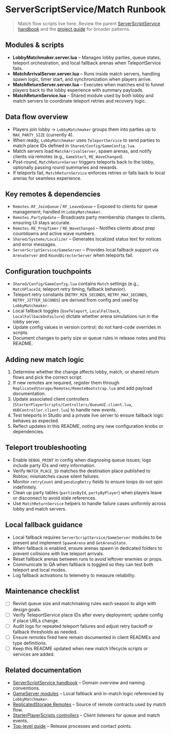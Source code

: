 # ServerScriptService/Match Runbook

> Match flow scripts live here. Review the parent [ServerScriptService handbook](../README.md) and the [project guide](../../README.md) for broader patterns.

## Modules & scripts
- **LobbyMatchmaker.server.lua** – Manages lobby parties, queue states, teleport orchestration, and local fallback arenas when TeleportService fails.
- **MatchArrivalServer.server.lua** – Runs inside match servers, handling spawn logic, timer start, and synchronization when players arrive.
- **MatchReturnServer.server.lua** – Executes when matches end to funnel players back to the lobby experience with summary payloads.
- **MatchReturnService.lua** – Shared module used by both lobby and match servers to coordinate teleport retries and recovery logic.

## Data flow overview
- Players join lobby -> `LobbyMatchmaker` groups them into parties up to `MAX_PARTY_SIZE` (currently 4).
- When ready, `LobbyMatchmaker` uses `TeleportService` to send parties to match place IDs defined in `Shared/Config/GameConfig.lua`.
- Match servers load `MatchArrivalServer`, spawn arenas, and notify clients via remotes (e.g., `GameStart`, `RE_WaveChanged`).
- Post-round, `MatchReturnServer` triggers teleports back to the lobby, optionally passing round summaries and rewards.
- If teleports fail, `MatchReturnService` enforces retries or falls back to local arenas for seamless experience.

## Key remotes & dependencies
- `Remotes.RF_JoinQueue` / `RF_LeaveQueue` – Exposed to clients for queue management; handled in `LobbyMatchmaker`.
- `Remotes.PartyUpdate` – Broadcasts party membership changes to clients, ensuring UI stays accurate.
- `Remotes.RE_PrepTimer` / `RE_WaveChanged` – Notifies clients about prep countdowns and active wave numbers.
- `Shared/Systems/Localizer` – Generates localized status text for notices and error messages.
- `ServerScriptService/GameServer` – Provides local fallback support via `ArenaServer` and `RoundDirectorServer` when teleports fail.

## Configuration touchpoints
- `Shared/Config/GameConfig.lua` contains `Match` settings (e.g., `MatchPlaceId`, teleport retry timing, fallback behavior).
- Teleport retry constants (`RETRY_MIN_SECONDS`, `RETRY_MAX_SECONDS`, `RETRY_JITTER_SECONDS`) are derived from config and used by `LobbyMatchmaker`.
- Local fallback toggles (`UseTeleport`, `LocalFallback`, `LocalFallbackOnFailure`) dictate whether arena simulations run in the lobby server.
- Update config values in version control; do not hard-code overrides in scripts.
- Document changes to party size or queue rules in release notes and this README.

## Adding new match logic
1. Determine whether the change affects lobby, match, or shared return flows and pick the correct script.
2. If new remotes are required, register them through `ReplicatedStorage/Remotes/RemoteBootstrap.lua` and add payload documentation.
3. Update associated client controllers (`StarterPlayerScripts/Controllers/QueueUI.client.lua`, `HUDController.client.lua`) to handle new events.
4. Test teleports in Studio and a private live server to ensure fallback logic behaves as expected.
5. Reflect updates in this README, noting any new configuration knobs or dependencies.

## Teleport troubleshooting
- Enable `DEBUG_PRINT` in config when diagnosing queue issues; logs include party IDs and retry information.
- Verify `MATCH_PLACE_ID` matches the destination place published to Roblox; mismatches cause silent failures.
- Monitor `retryCount` and `pendingRetry` fields to ensure loops do not spin indefinitely.
- Clean up party tables (`partiesById`, `partyByPlayer`) when players leave or disconnect to avoid stale references.
- Use `MatchReturnService` helpers to handle failure cases uniformly across lobby and match servers.

## Local fallback guidance
- Local fallback requires `ServerScriptService/GameServer` modules to be present and implement `SpawnArena` and `GetArenaState`.
- When fallback is enabled, ensure arenas spawn in dedicated folders to prevent collisions with live teleport arrivals.
- Reset fallback arenas between runs to avoid leftover enemies or props.
- Communicate to QA when fallback is toggled so they can test both teleport and local modes.
- Log fallback activations to telemetry to measure reliability.

## Maintenance checklist
- [ ] Revisit queue size and matchmaking rules each season to align with design goals.
- [ ] Verify TeleportService place IDs after every deployment; update config if place URLs change.
- [ ] Audit logs for repeated teleport failures and adjust retry backoff or fallback thresholds as needed.
- [ ] Ensure remotes fired here remain documented in client READMEs and type definitions.
- [ ] Keep this README updated when new match lifecycle scripts or services are added.

## Related documentation
- [ServerScriptService handbook](../README.md) – Domain overview and naming conventions.
- [GameServer modules](../GameServer/) – Local fallback and in-match logic referenced by `LobbyMatchmaker`.
- [ReplicatedStorage Remotes](../../ReplicatedStorage/README.md) – Source of remote contracts used by match flow.
- [StarterPlayerScripts controllers](../../StarterPlayer/StarterPlayerScripts/README.md) – Client listeners for queue and match events.
- [Top-level guide](../../README.md) – Release processes and contact points.
